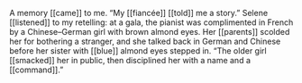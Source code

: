 A memory [[came]] to me. “My [[fiancée]] [[told]] me a story.” Selene [[listened]] to my retelling: at a gala, the pianist was complimented in French by a Chinese–German girl with brown almond eyes. Her [[parents]] scolded her for bothering a stranger, and she talked back in German and Chinese before her sister with [[blue]] almond eyes stepped in. “The older girl [[smacked]] her in public, then disciplined her with a name and a [[command]].”